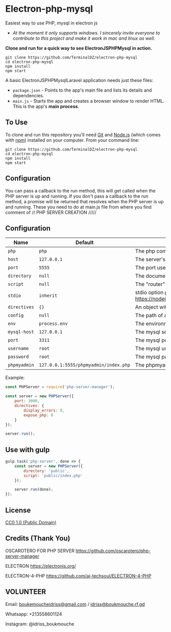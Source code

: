 # Electron-php-mysql
Easiest way to use PHP, mysql  in electron js
- *At the moment it only supports windows. I sincerely invite everyone to contribute to this project and make it work in mac and linux as well.*

**Clone and run for a quick way to see ElectronJSPHPMysql in action.**
```
git clone https://github.com/TerminalDZ/electron-php-mysql
cd electron-php-mysql
npm install
npm start
```


A basic ElectronJSPHPMysqlLaravel application needs just these files:

- `package.json` - Points to the app's main file and lists its details and dependencies.
- `main.js` - Starts the app and creates a browser window to render HTML. This is the app's **main process**.



## To Use

To clone and run this repository you'll need [Git](https://git-scm.com) and [Node.js](https://nodejs.org/en/download/) (which comes with [npm](http://npmjs.com))  installed on your computer. From your command line:

```
git clone https://github.com/TerminalDZ/electron-php-mysql
cd electron-php-mysql
npm install
npm start
```



## Configuration
You can pass a callback to the run method, this will get called when the PHP server is up and running. If you don't pass a callback to the run method, a promise will be returned that resolves when the PHP server is up and running. These you need to do at main.js file from where you find comment of // PHP SERVER CREATION /////

## Configuration

Name | Default | Description
-----|---------|------------
`php` | `php` | The php command file
`host` | `127.0.0.1` | The server's host
`port` | `5555` | The port used
`directory` | `null` | The document root. By default is the current working directory
`script` | `null` | The "router" script
`stdio` | `inherit` | stdio option passed to the spawned process - https://nodejs.org/api/child_process.html#child_process_options_stdio
`directives` | `{}` | An object with the custom PHP directives
`config` | `null` | The path of a custom php.ini file
`env` | `process.env` | The environment variables passed
`mysql-host` | `127.0.0.1` | The mysql server's host
`port` | `3311` | The mysql port used
`username` | `root` | The mysql username used
`password` | `root` | The mysql password used
`phpmyadmin` | `127.0.0.1:5555/phpmyadmin/index.php` | The phpmyadmin username : root | password : root




Example:

```js
const PHPServer = require('php-server-manager');

const server = new PHPServer({
    port: 3000,
    directives: {
        display_errors: 0,
        expose_php: 0
    }
});

server.run();
```

## Use with gulp

```js
gulp.task('php-server', done => {
    const server = new PHPServer({
        directory: 'public',
        script: 'public/index.php'
    });

    server.run(done);
});
```


## License

[CC0 1.0 (Public Domain)](LICENSE.md)

## Credits (Thank You) 

OSCAROTERO FOR PHP SERVER
https://github.com/oscarotero/php-server-manager

ELECTRON
https://electronjs.org/

ELECTRON-4-PHP
https://github.com/aj-techsoul/ELECTRON-4-PHP



## VOLUNTEER
Email: boukemoucheidriss@gmail.com / idriss@boukmouche.rf.gd

Whatsapp: +213558601124

Instagram: @idriss_boukmouche